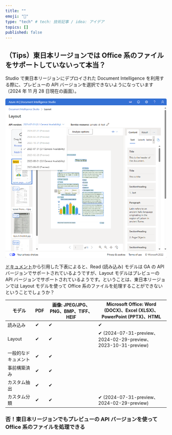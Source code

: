 ```yaml
---
title: ""
emoji: "🎃"
type: "tech" # tech: 技術記事 / idea: アイデア
topics: []
published: false
---
```


## （Tips）東日本リージョンでは Office 系のファイルをサポートしていないって本当？

Studio で東日本リージョンにデプロイされた Document Intelligence を利用する際に、プレビューの API バージョンを選択できないようになっています（2024 年 11 月 28 日現在の画面）。

![alt text](/images/japaneast-di-support-preview-api/check-supported-api-versions.png)

[ドキュメント](https://learn.microsoft.com/ja-jp/azure/ai-services/document-intelligence/prebuilt/layout?view=doc-intel-4.0.0&tabs=sample-code#input-requirements-v4)から引用した下表によると、Read (読み込み) モデルは GA の API バージョンでサポートされているようですが、Layout モデルはプレビューの API バージョンでサポートされているようです。ということは、東日本リージョンでは Layout モデルを使って Office 系のファイルを処理することができないということでしょうか？

| モデル               | PDF | 画像: JPEG/JPG、PNG、BMP、TIFF、HEIF | Microsoft Office: Word (DOCX)、Excel (XLSX)、PowerPoint (PPTX)、HTML |
| -------------------- | --- | ------------------------------------ | -------------------------------------------------------------------- |
| 読み込み             | ✔   | ✔                                    | ✔                                                                    |
| Layout               | ✔   | ✔                                    | ✔ (2024-07-31-preview、2024-02-29-preview、2023-10-31-preview)       |
| 一般的なドキュメント | ✔   | ✔                                    |                                                                      |
| 事前構築済み         | ✔   | ✔                                    |                                                                      |
| カスタム抽出         | ✔   | ✔                                    |                                                                      |
| カスタム分類         | ✔   | ✔                                    | ✔ (2024-07-31-preview、2024-02-29-preview)                           |

### 否！東日本リージョンでもプレビューの API バージョンを使って Office 系のファイルを処理できる

